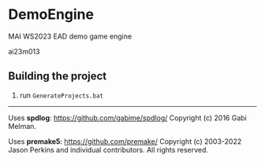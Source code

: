 # DemoEngine
MAI WS2023 EAD demo game engine

ai23m013

## Building the project
1. run `GenerateProjects.bat`

---
Uses **spdlog**: https://github.com/gabime/spdlog/
Copyright (c) 2016 Gabi Melman.

Uses **premake5**: https://github.com/premake/
Copyright (c) 2003-2022 Jason Perkins and individual contributors.
All rights reserved.
